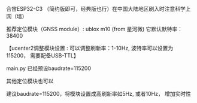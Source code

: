 合宙ESP32-C3 （简约版即可，经典版也行）在中国大陆地区刷入时注意科学上网（墙）

推荐定位模块（GNSS module）: ublox m10 (from 星河微) 它默认默特率：38400 

【ucenter2调整模块设置 : 可以调整刷新率：1-10Hz, 波特率可以设置为115200， 需要配备USB-TTL】

main.py 已经预设baudrate=115200

其他定位模块也可以

建议baudrate=115200，将模块设置成高刷新率如5Hz, 或者10Hz， 增加实时性
